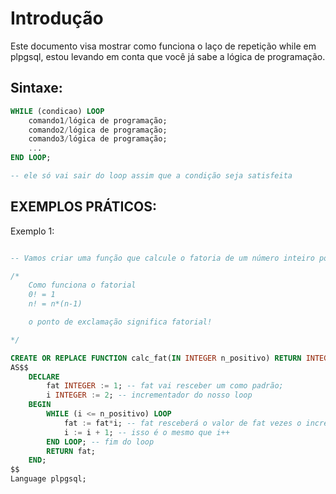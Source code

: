 # Introdução
Este documento visa mostrar como funciona o laço de repetição while em plpgsql, estou levando em conta que você já sabe a lógica de programação.

## Sintaxe:

```sql
WHILE (condicao) LOOP
    comando1/lógica de programação;
    comando2/lógica de programação;
    comando3/lógica de programação;
    ...
END LOOP;

-- ele só vai sair do loop assim que a condição seja satisfeita
```

## EXEMPLOS PRÁTICOS:

Exemplo 1:
```sql

-- Vamos criar uma função que calcule o fatoria de um número inteiro positivo

/*
    Como funciona o fatorial
    0! = 1 
    n! = n*(n-1)

    o ponto de exclamação significa fatorial!

*/

CREATE OR REPLACE FUNCTION calc_fat(IN INTEGER n_positivo) RETURN INTEGER
AS$$
    DECLARE
        fat INTEGER := 1; -- fat vai resceber um como padrão;
        i INTEGER := 2; -- incrementador do nosso loop
    BEGIN
        WHILE (i <= n_positivo) LOOP
            fat := fat*i; -- fat resceberá o valor de fat vezes o incremento
            i := i + 1; -- isso é o mesmo que i++
        END LOOP; -- fim do loop
        RETURN fat;
    END;
$$
Language plpgsql;
```